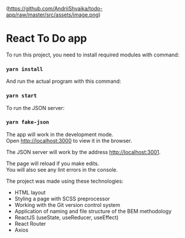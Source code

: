 (https://github.com/AndriiShvaika/todo-app/raw/master/src/assets/image.png)

# React To Do app

To run this project, you need to install required modules with command:

### `yarn install`

And run the actual program with this command:

### `yarn start`

To run the JSON server:

### `yarn fake-json`

The app will work in the development mode.\
Open [http://localhost:3000](http://localhost:3000) to view it in the browser.

The JSON server will work by the address [http://localhost:3001](http://localhost:3001).

The page will reload if you make edits.\
You will also see any lint errors in the console.


The project was made using these technologies:

- HTML layout
- Styling a page with SCSS preprocessor
- Working with the Git version control system
- Application of naming and file structure of the BEM methodology
- ReactJS (useState, useReducer, useEffect)
- React Router
- Axios
